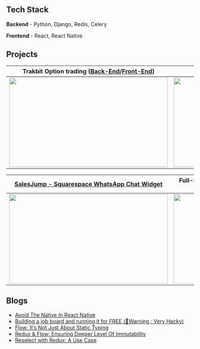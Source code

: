 

## Tech Stack
**Backend**  - Python, Django, Redis, Celery

**Frontend** - React, React Native 

## Projects

Trakbit Option trading ([Back-End](https://github.com/trakbit/option-trading-backend)/[Front-End](https://github.com/trakbit/option-trading-frontend)) |  [AirPlug - Airtable Offline Mode](https://www.airplug.xyz/)        |
:-------------------------:|:-------------------------:
<img src="https://firebasestorage.googleapis.com/v0/b/squarespace-chat.appspot.com/o/images%2Foption-trading.png?alt=media&token=7f93d603-96ed-4bf1-9d58-6a184e67fb71" width="426" height="240" /> |  <img src="https://firebasestorage.googleapis.com/v0/b/squarespace-chat.appspot.com/o/images%2Fairtable-offline-mode.avif?alt=media&token=0e5ad595-49fd-4f17-ba48-c9b97b936ee5" width="426" height="240" />


[SalesJump - Squarespace WhatsApp Chat Widget](https://www.salesjump.xyz/)       |  Full-Stack Developer Job Board ([Back-End](https://github.com/TrakBit/fullstackbot-backend)/[Front-End](https://github.com/TrakBit/FullStackBot))        |
:-------------------------:|:-------------------------:
<img src="https://firebasestorage.googleapis.com/v0/b/squarespace-chat.appspot.com/o/images%2Fsquarespace-whatsapp.avif?alt=media&token=a6709bad-b934-4771-9f70-973ae9b6ff90" width="426" height="240" />  |  <img src="https://firebasestorage.googleapis.com/v0/b/squarespace-chat.appspot.com/o/images%2Ffullstackbot.png?alt=media&token=16b7bc50-86ea-48ef-aa52-5b89bfcc87a6" width="426" height="240" />

## Blogs
- [Avoid The Native In React Native](https://dev.to/harsh_vardhhan/cross-platform-react-native-app-you-sure-86o)</li>
- [Building a job board and running it for FREE (🚨Warning : Very Hacky)](https://dev.to/harsh_vardhhan/building-a-job-board-and-running-it-for-free-warning-very-hacky-1da2)
- [Flow: It’s Not Just About Static Typing](https://harsh-vardhhan.medium.com/flow-its-not-just-about-static-typing-3546508f9509)
- [Redux & Flow: Ensuring Deeper Level Of Immutability](https://harsh-vardhhan.medium.com/redux-flow-ensuring-deeper-level-of-immutability-fdf0a8b427cd)
- [Reselect with Redux: A Use Case](https://harsh-vardhhan.medium.com/reselect-with-redux-a-use-case-811b1095ec41)



